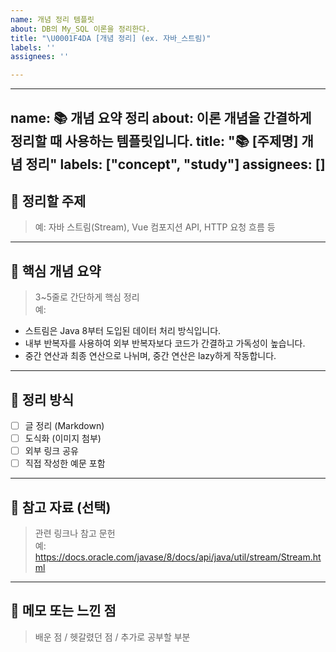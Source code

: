 ```yaml
---
name: 개념 정리 템플릿
about: DB의 My_SQL 이론을 정리한다.
title: "\U0001F4DA [개념 정리] (ex. 자바_스트림)"
labels: ''
assignees: ''

---
```


---
name: 📚 개념 요약 정리
about: 이론 개념을 간결하게 정리할 때 사용하는 템플릿입니다.
title: "📚 [주제명] 개념 정리"
labels: ["concept", "study"]
assignees: []
---

## 📌 정리할 주제
> 예: 자바 스트림(Stream), Vue 컴포지션 API, HTTP 요청 흐름 등

---

## 🧠 핵심 개념 요약
> 3~5줄로 간단하게 핵심 정리  
예:  
- 스트림은 Java 8부터 도입된 데이터 처리 방식입니다.  
- 내부 반복자를 사용하여 외부 반복자보다 코드가 간결하고 가독성이 높습니다.  
- 중간 연산과 최종 연산으로 나뉘며, 중간 연산은 lazy하게 작동합니다.

---

## 📝 정리 방식
- [ ] 글 정리 (Markdown)
- [ ] 도식화 (이미지 첨부)
- [ ] 외부 링크 공유
- [ ] 직접 작성한 예문 포함

---

## 📎 참고 자료 (선택)
> 관련 링크나 참고 문헌  
예: https://docs.oracle.com/javase/8/docs/api/java/util/stream/Stream.html

---

## 💬 메모 또는 느낀 점
> 배운 점 / 헷갈렸던 점 / 추가로 공부할 부분
